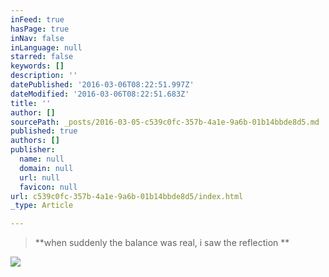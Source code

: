 ```yaml
---
inFeed: true
hasPage: true
inNav: false
inLanguage: null
starred: false
keywords: []
description: ''
datePublished: '2016-03-06T08:22:51.997Z'
dateModified: '2016-03-06T08:22:51.683Z'
title: ''
author: []
sourcePath: _posts/2016-03-05-c539c0fc-357b-4a1e-9a6b-01b14bbde8d5.md
published: true
authors: []
publisher:
  name: null
  domain: null
  url: null
  favicon: null
url: c539c0fc-357b-4a1e-9a6b-01b14bbde8d5/index.html
_type: Article

---
```

> **when suddenly the balance was real, i saw the reflection **

![](https://the-grid-user-content.s3-us-west-2.amazonaws.com/2ad5cd46-8ae9-404e-9371-5106d7f6c472.jpg)